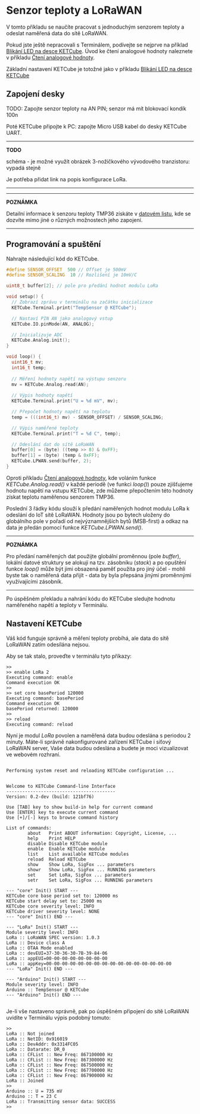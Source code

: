 # Senzor teploty a LoRaWAN

V tomto příkladu se naučíte pracovat s jednoduchým senzorem teploty a odeslat naměřená data do sítě LoRaWAN. 

Pokud jste ještě nepracovali s Terminálem, podívejte se nejprve na příklad [Blikání LED na desce KETCube](example_onBoardLED.md). Úvod ke čtení analogové hodnoty naleznete v příkladu [Čtení analogové hodnoty](pages/example_analogRead.md).

Základní nastavení KETCube je totožné jako v příkladu [Blikání LED na desce KETCube](example_onBoardLED.md)

## Zapojení desky

TODO: Zapojte senzor teploty na AN PIN; senzor má mít blokovací kondík 100n

Poté KETCube připojte k PC: zapojte Micro USB kabel do desky KETCube UART.

---
**TODO**

schéma - je možné využít obrázek 3-nožičkového vývodového tranzistoru: vypadá stejně

Je potřeba přidat link na popis konfigurace LoRa.

---

---
**POZNÁMKA**

Detailní informace k senzoru teploty TMP36 získáte v [datovém listu](../files/datasheet/TMP35_36_37-1504323.pdf), kde se dozvíte mimo jiné o různých možnostech jeho zapojení.

---

## Programování a spuštění

Nahrajte následující kód do KETCube.

```c
#define SENSOR_OFFSET  500 // Offset je 500mV
#define SENSOR_SCALING  10 // Rozlišení je 10mV/C

uint8_t buffer[2]; // pole pro předání hodnot modulu LoRa

void setup() {
  // Zobrazí zprávu v terminálu na začátku inicializace
  KETCube.Terminal.print("TempSensor @ KETCube");

  // Nastaví PIN AN jako analogový vstup
  KETCube.IO.pinMode(AN, ANALOG);

  // Inicializuje ADC
  KETCube.Analog.init();
}

void loop() {
  uint16_t mv;
  int16_t temp;
  
  // Měření hodnoty napětí na výstupu senzoru
  mv = KETCube.Analog.read(AN);
  
  // Výpis hodnoty napětí
  KETCube.Terminal.print("U = %d mV", mv);

  // Přepočet hodnoty napětí na teplotu
  temp = (((int16_t) mv) - SENSOR_OFFSET) / SENSOR_SCALING;

  // Výpis naměřené teploty
  KETCube.Terminal.print("T = %d C", temp);

  // Odeslání dat do sítě LoRaWAN
  buffer[0] = (byte) ((temp >> 8) & 0xFF);
  buffer[1] = (byte) (temp & 0xFF);
  KETCube.LPWAN.send(buffer, 2);
}
```

Oproti příkladu [Čtení analogové hodnoty](pages/example_analogRead.md), kde voláním funkce *KETCube.Analog.read()* v každé periodě (ve funkci *loop()*) pouze zjišťujeme hodnotu napětí na vstupu KETCube, zde můžeme přepočtením této hodnoty získat teplotu naměřenou senzorem TMP36.

Poslední 3 řádky kódu slouží k předání naměřených hodnot modulu LoRa k odeslání do IoT sítě LoRaWAN. Hodnoty jsou po bytech uloženy do globálního pole v pořadí od nejvýznamnějších bytů (MSB-first) a odkaz na data je předán pomocí funkce *KETCube.LPWAN.send()*.

---
**POZNÁMKA**

Pro předání naměřených dat použijte globální proměnnou (pole *buffer*), lokální datové struktury se alokují na tzv. zásobníku (*stack*) a po opuštění funkce *loop()* může být jimi obsazená paměť použita pro jiný účel - mohli byste tak o naměřená data přijít - data by byla přepsána jinými proměnnými využívajícími zásobník.

---

Po úspěšném překladu a nahrání kódu do KETCube sledujte hodnotu naměřeného napětí a teploty v Terminálu.

## Nastavení KETCube

Váš kód funguje správně a měření teploty probíhá, ale data do sítě LoRaWAN zatím odesílána nejsou.

Aby se tak stalo, proveďte v terminálu tyto příkazy:

```
>>
>> enable LoRa 2
Executing command: enable
Command execution OK
>>
>> set core basePeriod 120000
Executing command: basePeriod
Command execution OK
basePeriod returned: 120000
>>
>> reload
Executing command: reload

```

Nyní je modul *LoRa* povolen a naměřená data budou odeslána s periodou 2 minuty. Máte-li správně nakonfigurované zařízení KETCube i síťový LoRaWAN server, Vaše data budou odeslána a budete je moci vizualizovat ve webovém rozhraní.

```

Performing system reset and reloading KETCube configuration ...


Welcome to KETCube Command-line Interface
-----------------------------------------
Version: 0.2-dev (build: 121bf76)

Use [TAB] key to show build-in help for current command
Use [ENTER] key to execute current command
Use [+]/[-] keys to browse command history

List of commands:
        about   Print ABOUT information: Copyright, License, ...
        help    Print HELP
        disable Disable KETCube module
        enable  Enable KETCube module
        list    List available KETCube modules
        reload  Reload KETCube
        show    Show LoRa, SigFox ... parameters
        showr   Show LoRa, SigFox ... RUNNING parameters
        set     Set LoRa, SigFox ... parameters
        setr    Set LoRa, SigFox ... RUNNING parameters

--- "core" Init() START ---
KETCube core base period set to: 120000 ms
KETCube start delay set to: 25000 ms
KETCube core severity level: INFO
KETCube driver severity level: NONE
--- "core" Init() END ---

--- "LoRa" Init() START ---
Module severity level: INFO
LoRa :: LoRaWAN SPEC version: 1.0.3
LoRa :: Device class A
LoRa :: OTAA Mode enabled
LoRa :: devEUI=37-30-36-30-7B-39-84-06
LoRa :: appEUI=00-00-00-00-00-00-00-00
LoRa :: appKey=00-00-00-00-00-00-00-00-00-00-00-00-00-00-00-00
--- "LoRa" Init() END ---

--- "Arduino" Init() START ---
Module severity level: INFO
Arduino :: TempSensor @ KETCube
--- "Arduino" Init() END ---


```

Je-li vše nastaveno správně, pak po úspěšném připojení do sítě LoRaWAN uvidíte v Terminálu výpis podobný tomuto:

```
>>
LoRa :: Not joined
LoRa :: NetID: 0x916019
LoRa :: DevAddr: 0x3314FC05
LoRa :: Datarate: DR_0
LoRa :: CFList :: New Freq: 867100000 Hz
LoRa :: CFList :: New Freq: 867300000 Hz
LoRa :: CFList :: New Freq: 867500000 Hz
LoRa :: CFList :: New Freq: 867700000 Hz
LoRa :: CFList :: New Freq: 867900000 Hz
LoRa :: Joined
>>
Arduino :: U = 735 mV
Arduino :: T = 23 C
LoRa :: Transmitting sensor data: SUCCESS
>>
```
